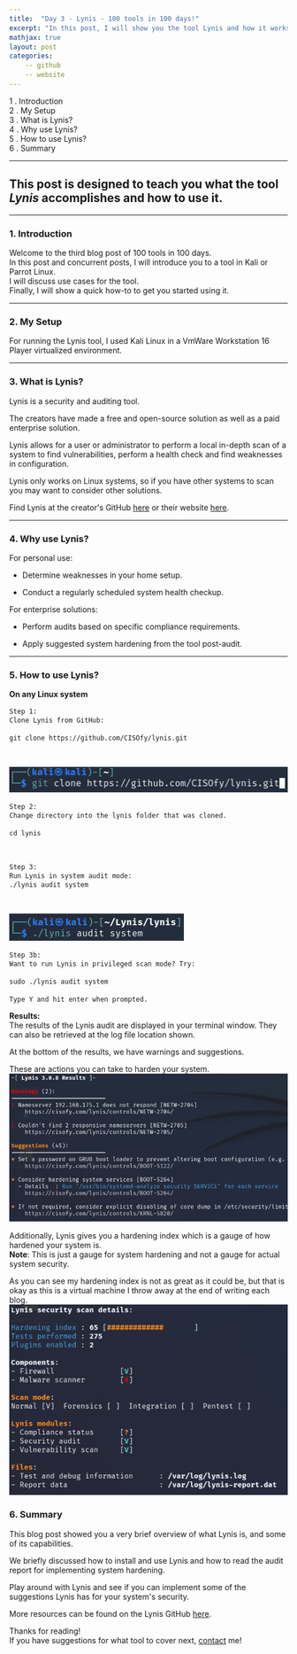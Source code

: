 ```yaml
---
title:  "Day 3 - Lynis - 100 tools in 100 days!"
excerpt: "In this post, I will show you the tool Lynis and how it works."
mathjax: true
layout: post
categories:
    -- github
    -- website
---
```


1 . Introduction
<br>
2 . My Setup
<br>
3 . What is Lynis?
<br>
4 . Why use Lynis?
<br>
5 . How to use Lynis?
<br>
6 . Summary

---

## This post is designed to teach you what the tool *Lynis* accomplishes and how to use it.

---

### 1. **Introduction**

Welcome to the third blog post of 100 tools in 100 days.<br> 
In this post and concurrent posts, I will introduce you to a tool in Kali or Parrot Linux. <br>
I will discuss use cases for the tool.<br> 
Finally, I will show a quick how-to to get you started using it. 

---

### 2. **My Setup**

For running the Lynis tool, I used Kali Linux in a VmWare Workstation 16 Player virtualized environment. 

---

### 3. **What is Lynis?**

Lynis is a security and auditing tool. 

The creators have made a free and open-source solution as well as a paid enterprise solution.

Lynis allows for a user or administrator to perform a local in-depth scan of a system to find vulnerabilities, perform a health check and find weaknesses in configuration.

Lynis only works on Linux systems, so if you have other systems to scan you may want to consider other solutions. 

Find Lynis at the creator's GitHub [here](https://github.com/CISOfy/lynis) or their website [here](https://cisofy.com/documentation/lynis/get-started/).

---

### 4. **Why use Lynis?**

For personal use:

- Determine weaknesses in your home setup.

- Conduct a regularly scheduled system health checkup. 

For enterprise solutions:

- Perform audits based on specific compliance requirements. 

- Apply suggested system hardening from the tool post-audit. 

---

### 5. **How to use Lynis?**

**On any Linux system**
    
    Step 1: 
    Clone Lynis from GitHub:

    git clone https://github.com/CISOfy/lynis.git
<br>

![](https://raw.githubusercontent.com/matthewomccorkle/matthewomccorkle.github.io/master/_posts/assets/100%20tools/lynis/lynis6.PNG)
<br>

    Step 2:
    Change directory into the lynis folder that was cloned.

    cd lynis

<br>

    Step 3:
    Run Lynis in system audit mode:
    ./lynis audit system
<br>

![](https://raw.githubusercontent.com/matthewomccorkle/matthewomccorkle.github.io/master/_posts/assets/100%20tools/lynis/lynis1.PNG)
<br>

    Step 3b:
    Want to run Lynis in privileged scan mode? Try:

    sudo ./lynis audit system

    Type Y and hit enter when prompted.

**Results:**<br>
The results of the Lynis audit are displayed in your terminal window. They can also be retrieved at the log file location shown.

At the bottom of the results, we have warnings and suggestions.

These are actions you can take to harden your system.<br>
![](https://raw.githubusercontent.com/matthewomccorkle/matthewomccorkle.github.io/master/_posts/assets/100%20tools/lynis/lynis7.PNG)

Additionally, Lynis gives you a hardening index which is a gauge of how hardened your system is.<br>**Note**: This is just a gauge for system hardening and not a gauge for actual system security. 

As you can see my hardening index is not as great as it could be, but that is okay as this is a virtual machine I throw away at the end of writing each blog.
<br>
![](https://raw.githubusercontent.com/matthewomccorkle/matthewomccorkle.github.io/master/_posts/assets/100%20tools/lynis/lynis5.PNG)

### 6. **Summary**

This blog post showed you a very brief overview of what Lynis is, and some of its capabilities.

We briefly discussed how to install and use Lynis and how to read the audit report for implementing system hardening. 

Play around with Lynis and see if you can implement some of the suggestions Lynis has for your system's security. 

More resources can be found on the Lynis GitHub [here](https://github.com/CISOfy/lynis).<br>

Thanks for reading!<br>
If you have suggestions for what tool to cover next, [contact](mailto:matthew.o.mccorkle@gmail.com) me!